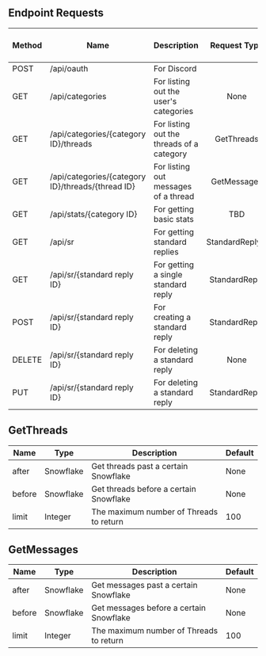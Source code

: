 
## Endpoint Requests
|Method|Name|Description|Request Type|Response Body Type|Authenticated|Version|
|---|---|---|:---:|:---:|:---:|---|
|POST|/api/oauth|For Discord|   |   |No|v1|
|GET|/api/categories|For listing out the user's categories|None|Category[]|Yes|v1|
|GET|/api/categories/{category ID}/threads|For listing out the threads of a category|GetThreads|Thread[]|Yes|v1|
|GET|/api/categories/{category ID}/threads/{thread ID}|For listing out messages of a thread|GetMessages|Message[]|Yes|v1|
|GET|/api/stats/{category ID}|For getting basic stats|TBD|TBD|Yes|v1|
|GET|/api/sr|For getting standard replies|StandardReply[]|None|Yes|v2|
|GET|/api/sr/{standard reply ID}|For getting a single standard reply|StandardReply|None|Yes|v2|
|POST|/api/sr/{standard reply ID}|For creating a standard reply|StandardReply|None|Yes|v2|
|DELETE|/api/sr/{standard reply ID}|For deleting a standard reply|None|None|Yes|v2|
|PUT|/api/sr/{standard reply ID}|For deleting a standard reply|StandardReply|None|Yes|v2|


## GetThreads
|Name|Type|Description|Default|
|---|---|---|---|
|after|Snowflake|Get threads past a certain Snowflake|None|
|before|Snowflake|Get threads before a certain Snowflake|None|
|limit|Integer|The maximum number of Threads to return|100|


## GetMessages
|Name|Type|Description|Default|
|---|---|---|---|
|after|Snowflake|Get messages past a certain Snowflake|None|
|before|Snowflake|Get messages before a certain Snowflake|None|
|limit|Integer|The maximum number of Threads to return|100|
